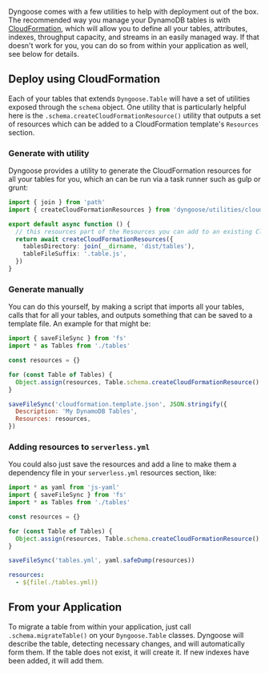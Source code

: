 Dyngoose comes with a few utilities to help with deployment out of the box. The recommended way you manage your DynamoDB tables is with [CloudFormation](https://aws.amazon.com/cloudformation/), which will allow you to define all your tables, attributes, indexes, throughput capacity, and streams in an easily managed way. If that doesn't work for you, you can do so from within your application as well, see below for details.

## Deploy using CloudFormation

Each of your tables that extends `Dyngoose.Table` will have a set of utilities exposed through the `schema` object. One utility that is particularly helpful here is the `.schema.createCloudFormationResource()` utility that outputs a set of resources which can be added to a CloudFormation template's `Resources` section.

### Generate with utility

Dyngoose provides a utility to generate the CloudFormation resources for all your tables for you, which an can be run via a task runner such as gulp or grunt:

```typescript
import { join } from 'path'
import { createCloudFormationResources } from 'dyngoose/utilities/cloudformation'

export default async function () {
  // this resources part of the Resources you can add to an existing CloudFormation template
  return await createCloudFormationResources({
    tablesDirectory: join(__dirname, 'dist/tables'),
    tableFileSuffix: '.table.js',
  })
}
```

### Generate manually

You can do this yourself, by making a script that imports all your tables, calls that for all your tables, and outputs something that can be saved to a template file. An example for that might be:

```javascript
import { saveFileSync } from 'fs'
import * as Tables from './tables'

const resources = {}

for (const Table of Tables) {
  Object.assign(resources, Table.schema.createCloudFormationResource()
}

saveFileSync('cloudformation.template.json', JSON.stringify({
  Description: 'My DynamoDB Tables',
  Resources: resources,
})
```

### Adding resources to `serverless.yml`

You could also just save the resources and add a line to make them a dependency file in your `serverless.yml` resources section, like:

```javascript
import * as yaml from 'js-yaml'
import { saveFileSync } from 'fs'
import * as Tables from './tables'

const resources = {}

for (const Table of Tables) {
  Object.assign(resources, Table.schema.createCloudFormationResource()
}

saveFileSync('tables.yml', yaml.safeDump(resources))
```

```yml
resources:
  - ${file(./tables.yml)}
```

## From your Application

To migrate a table from within your application, just call `.schema.migrateTable()` on your `Dyngoose.Table` classes. Dyngoose will describe the table, detecting necessary changes, and will automatically form them. If the table does not exist, it will create it. If new indexes have been added, it will add them.
